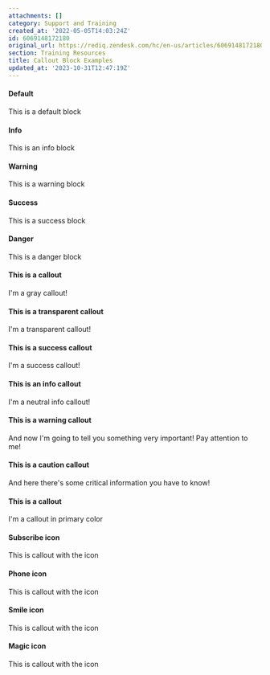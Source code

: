 ```yaml
---
attachments: []
category: Support and Training
created_at: '2022-05-05T14:03:24Z'
id: 6069148172180
original_url: https://rediq.zendesk.com/hc/en-us/articles/6069148172180-Callout-Block-Examples
section: Training Resources
title: Callout Block Examples
updated_at: '2023-10-31T12:47:19Z'
---
```


#### Default

This is a default block

#### Info

This is an info block

#### Warning

This is a warning block

#### Success

This is a success block

#### Danger

This is a danger block

#### This is a callout

I'm a gray callout!

#### This is a transparent callout

I'm a transparent callout!

#### This is a success callout

I'm a success callout!

#### This is an info callout

I'm a neutral info callout!

#### This is a warning callout

And now I'm going to tell you something very important! Pay attention to me!

#### This is a caution callout

And here there's some critical information you have to know!

#### This is a callout

I'm a callout in primary color

#### Subscribe icon

This is callout with the icon

#### Phone icon

This is callout with the icon

#### Smile icon

This is callout with the icon

#### Magic icon

This is callout with the icon